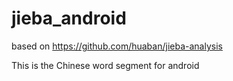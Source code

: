 # jieba_android

based on https://github.com/huaban/jieba-analysis

This is the Chinese word segment for android 